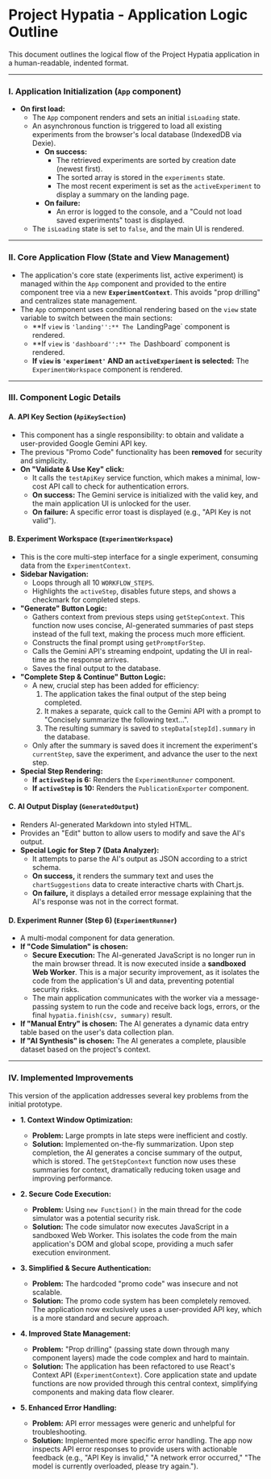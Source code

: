 # Project Hypatia - Application Logic Outline

This document outlines the logical flow of the Project Hypatia application in a human-readable, indented format.

---

### I. Application Initialization (`App` component)

-   **On first load:**
    -   The `App` component renders and sets an initial `isLoading` state.
    -   An asynchronous function is triggered to load all existing experiments from the browser's local database (IndexedDB via Dexie).
        -   **On success:**
            -   The retrieved experiments are sorted by creation date (newest first).
            -   The sorted array is stored in the `experiments` state.
            -   The most recent experiment is set as the `activeExperiment` to display a summary on the landing page.
        -   **On failure:**
            -   An error is logged to the console, and a "Could not load saved experiments" toast is displayed.
    -   The `isLoading` state is set to `false`, and the main UI is rendered.

---

### II. Core Application Flow (State and View Management)

-   The application's core state (experiments list, active experiment) is managed within the `App` component and provided to the entire component tree via a new **`ExperimentContext`**. This avoids "prop drilling" and centralizes state management.
-   The `App` component uses conditional rendering based on the `view` state variable to switch between the main sections:
    -   **If `view` is `'landing'':** The `LandingPage` component is rendered.
    -   **If `view` is `'dashboard'':** The `Dashboard` component is rendered.
    -   **If `view` is `'experiment'` AND an `activeExperiment` is selected:** The `ExperimentWorkspace` component is rendered.

---

### III. Component Logic Details

#### A. API Key Section (`ApiKeySection`)

-   This component has a single responsibility: to obtain and validate a user-provided Google Gemini API key.
-   The previous "Promo Code" functionality has been **removed** for security and simplicity.
-   **On "Validate & Use Key" click:**
    -   It calls the `testApiKey` service function, which makes a minimal, low-cost API call to check for authentication errors.
    -   **On success:** The Gemini service is initialized with the valid key, and the main application UI is unlocked for the user.
    -   **On failure:** A specific error toast is displayed (e.g., "API Key is not valid").

#### B. Experiment Workspace (`ExperimentWorkspace`)

-   This is the core multi-step interface for a single experiment, consuming data from the `ExperimentContext`.
-   **Sidebar Navigation:**
    -   Loops through all 10 `WORKFLOW_STEPS`.
    -   Highlights the `activeStep`, disables future steps, and shows a checkmark for completed steps.
-   **"Generate" Button Logic:**
    -   Gathers context from previous steps using `getStepContext`. This function now uses concise, AI-generated summaries of past steps instead of the full text, making the process much more efficient.
    -   Constructs the final prompt using `getPromptForStep`.
    -   Calls the Gemini API's streaming endpoint, updating the UI in real-time as the response arrives.
    -   Saves the final output to the database.
-   **"Complete Step & Continue" Button Logic:**
    -   A new, crucial step has been added for efficiency:
        1.  The application takes the final output of the step being completed.
        2.  It makes a separate, quick call to the Gemini API with a prompt to "Concisely summarize the following text...".
        3.  The resulting summary is saved to `stepData[stepId].summary` in the database.
    -   Only after the summary is saved does it increment the experiment's `currentStep`, save the experiment, and advance the user to the next step.
-   **Special Step Rendering:**
    -   **If `activeStep` is 6:** Renders the `ExperimentRunner` component.
    -   **If `activeStep` is 10:** Renders the `PublicationExporter` component.

#### C. AI Output Display (`GeneratedOutput`)

-   Renders AI-generated Markdown into styled HTML.
-   Provides an "Edit" button to allow users to modify and save the AI's output.
-   **Special Logic for Step 7 (Data Analyzer):**
    -   It attempts to parse the AI's output as JSON according to a strict schema.
    -   **On success,** it renders the summary text and uses the `chartSuggestions` data to create interactive charts with Chart.js.
    -   **On failure,** it displays a detailed error message explaining that the AI's response was not in the correct format.

#### D. Experiment Runner (Step 6) (`ExperimentRunner`)

-   A multi-modal component for data generation.
-   **If "Code Simulation" is chosen:**
    -   **Secure Execution:** The AI-generated JavaScript is no longer run in the main browser thread. It is now executed inside a **sandboxed Web Worker**. This is a major security improvement, as it isolates the code from the application's UI and data, preventing potential security risks.
    -   The main application communicates with the worker via a message-passing system to run the code and receive back logs, errors, or the final `hypatia.finish(csv, summary)` result.
-   **If "Manual Entry" is chosen:** The AI generates a dynamic data entry table based on the user's data collection plan.
-   **If "AI Synthesis" is chosen:** The AI generates a complete, plausible dataset based on the project's context.

---

### IV. Implemented Improvements

This version of the application addresses several key problems from the initial prototype.

-   **1. Context Window Optimization:**
    -   **Problem:** Large prompts in late steps were inefficient and costly.
    -   **Solution:** Implemented on-the-fly summarization. Upon step completion, the AI generates a concise summary of the output, which is stored. The `getStepContext` function now uses these summaries for context, dramatically reducing token usage and improving performance.

-   **2. Secure Code Execution:**
    -   **Problem:** Using `new Function()` in the main thread for the code simulator was a potential security risk.
    -   **Solution:** The code simulator now executes JavaScript in a sandboxed Web Worker. This isolates the code from the main application's DOM and global scope, providing a much safer execution environment.

-   **3. Simplified & Secure Authentication:**
    -   **Problem:** The hardcoded "promo code" was insecure and not scalable.
    -   **Solution:** The promo code system has been completely removed. The application now exclusively uses a user-provided API key, which is a more standard and secure approach.

-   **4. Improved State Management:**
    -   **Problem:** "Prop drilling" (passing state down through many component layers) made the code complex and hard to maintain.
    -   **Solution:** The application has been refactored to use React's Context API (`ExperimentContext`). Core application state and update functions are now provided through this central context, simplifying components and making data flow clearer.

-   **5. Enhanced Error Handling:**
    -   **Problem:** API error messages were generic and unhelpful for troubleshooting.
    -   **Solution:** Implemented more specific error handling. The app now inspects API error responses to provide users with actionable feedback (e.g., "API Key is invalid," "A network error occurred," "The model is currently overloaded, please try again.").
